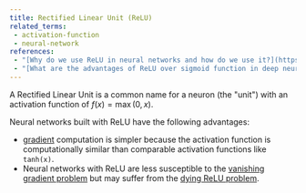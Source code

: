 ```yaml
---
title: Rectified Linear Unit (ReLU)
related_terms:
 - activation-function
 - neural-network
references:
 - "[Why do we use ReLU in neural networks and how do we use it?](https://stats.stackexchange.com/questions/226923/why-do-we-use-relu-in-neural-networks-and-how-do-we-use-it)"
 - "[What are the advantages of ReLU over sigmoid function in deep neural networks?](https://stats.stackexchange.com/questions/126238/what-are-the-advantages-of-relu-over-sigmoid-function-in-deep-neural-networks)"
---
```

A Rectified Linear Unit is a common name for a neuron (the "unit")
with an activation function of $f(x) = \max(0,x)$.

Neural networks built with ReLU have the following advantages:
 - [gradient][1] computation is simpler because the activation
 function is computationally similar than comparable activation
 functions like `tanh(x)`.
 - Neural networks with ReLU are less susceptible to
 the [vanishing gradient problem][2] but may suffer from
 the [dying ReLU problem][3].

 [1]: /terms/gradient/
 [2]: /terms/vanishing-gradient-problem/
 [3]: /terms/dying-relu/